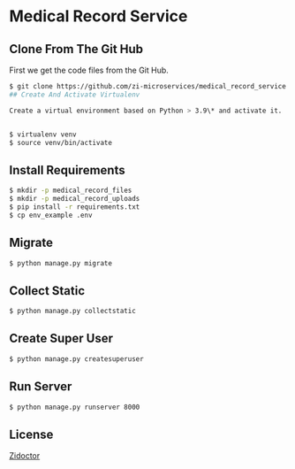 # Medical Record Service

## Clone From The Git Hub

First we get the code files from the Git Hub.

```bash
$ git clone https://github.com/zi-microservices/medical_record_service.git
## Create And Activate Virtualenv

Create a virtual environment based on Python > 3.9\* and activate it.


$ virtualenv venv
$ source venv/bin/activate
```

## Install Requirements

```bash
$ mkdir -p medical_record_files
$ mkdir -p medical_record_uploads
$ pip install -r requirements.txt
$ cp env_example .env
```

## Migrate

```bash
$ python manage.py migrate
```

## Collect Static

```bash
$ python manage.py collectstatic
```

## Create Super User

```bash
$ python manage.py createsuperuser
```

## Run Server

```bash
$ python manage.py runserver 8000
```

## License

[Zidoctor](https://zidoctor.com/licenses/)